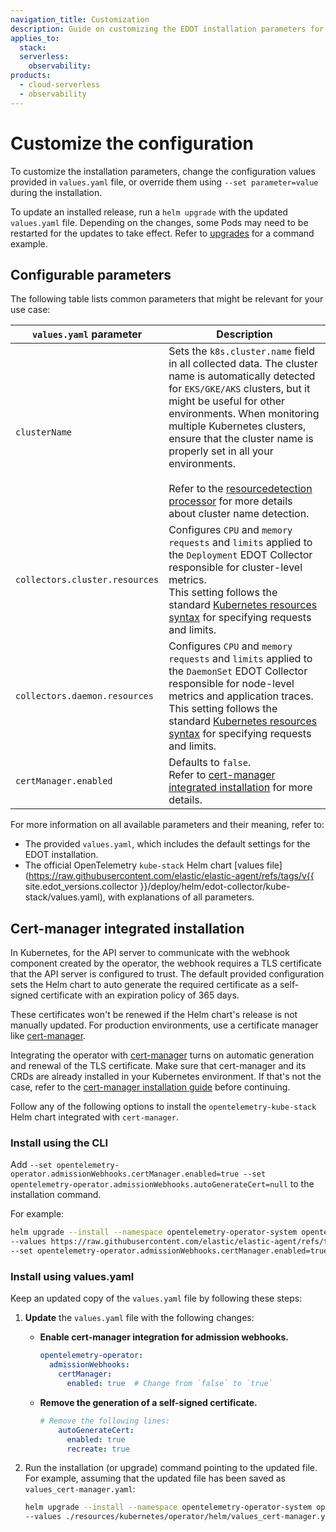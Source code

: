 ```yaml
---
navigation_title: Customization
description: Guide on customizing the EDOT installation parameters for Kubernetes monitoring.
applies_to:
  stack:
  serverless:
    observability:
products:
  - cloud-serverless
  - observability
---
```


# Customize the configuration

To customize the installation parameters, change the configuration values provided in `values.yaml` file, or override them using `--set parameter=value` during the installation.

To update an installed release, run a `helm upgrade` with the updated `values.yaml` file. Depending on the changes, some Pods may need to be restarted for the updates to take effect. Refer to [upgrades](./upgrade.md) for a command example.

## Configurable parameters

The following table lists common parameters that might be relevant for your use case:

| `values.yaml` parameter          |     Description      |
|----------------------------------|----------------------|
| `clusterName`                    | Sets the `k8s.cluster.name` field in all collected data. The cluster name is automatically detected for `EKS/GKE/AKS` clusters, but it might be useful for other environments. When monitoring multiple Kubernetes clusters, ensure that the cluster name is properly set in all your environments.<br><br>Refer to the [resourcedetection processor](https://github.com/open-telemetry/opentelemetry-collector-contrib/blob/main/processor/resourcedetectionprocessor/README.md#cluster-name) for more details about cluster name detection. |
| `collectors.cluster.resources`   | Configures `CPU` and `memory` `requests` and `limits` applied to the `Deployment` EDOT Collector responsible for cluster-level metrics.<br>This setting follows the standard [Kubernetes resources syntax](https://kubernetes.io/docs/concepts/configuration/manage-resources-containers/#requests-and-limits) for specifying requests and limits. |
| `collectors.daemon.resources`    | Configures `CPU` and `memory` `requests` and `limits` applied to the `DaemonSet` EDOT Collector responsible for node-level metrics and application traces.<br>This setting follows the standard [Kubernetes resources syntax](https://kubernetes.io/docs/concepts/configuration/manage-resources-containers/#requests-and-limits) for specifying requests and limits. |
| `certManager.enabled`    | Defaults to `false`.<br>Refer to [cert-manager integrated installation](#cert-manager-integrated-installation) for more details. |

For more information on all available parameters and their meaning, refer to:

* The provided `values.yaml`, which includes the default settings for the EDOT installation.
* The official OpenTelemetry `kube-stack` Helm chart [values file](https://raw.githubusercontent.com/elastic/elastic-agent/refs/tags/v{{ site.edot_versions.collector }}/deploy/helm/edot-collector/kube-stack/values.yaml), with explanations of all parameters.

## Cert-manager integrated installation

In Kubernetes, for the API server to communicate with the webhook component created by the operator, the webhook requires a TLS certificate that the API server is configured to trust. The default provided configuration sets the Helm chart to auto generate the required certificate as a self-signed certificate with an expiration policy of 365 days. 

These certificates won't be renewed if the Helm chart's release is not manually updated. For production environments, use a certificate manager like [cert-manager](https://cert-manager.io/docs/installation/).

Integrating the operator with [cert-manager](https://cert-manager.io/) turns on automatic generation and renewal of the TLS certificate. Make sure that cert-manager and its CRDs are already installed in your Kubernetes environment. If that's not the case, refer to the [cert-manager installation guide](https://cert-manager.io/docs/installation/) before continuing.

Follow any of the following options to install the `opentelemetry-kube-stack` Helm chart integrated with `cert-manager`.

### Install using the CLI

Add `--set opentelemetry-operator.admissionWebhooks.certManager.enabled=true --set opentelemetry-operator.admissionWebhooks.autoGenerateCert=null` to the installation command.

For example:

```bash
helm upgrade --install --namespace opentelemetry-operator-system opentelemetry-kube-stack open-telemetry/opentelemetry-kube-stack \
--values https://raw.githubusercontent.com/elastic/elastic-agent/refs/tags/v{{ site.edot_versions.collector }}/deploy/helm/edot-collector/kube-stack/values.yaml --version 0.3.3 \
--set opentelemetry-operator.admissionWebhooks.certManager.enabled=true --set opentelemetry-operator.admissionWebhooks.autoGenerateCert=null
```

### Install using values.yaml

Keep an updated copy of the `values.yaml` file by following these steps:

  1. **Update** the `values.yaml` file with the following changes:

      - **Enable cert-manager integration for admission webhooks.**

        ```yaml
        opentelemetry-operator:
          admissionWebhooks:
            certManager:
              enabled: true  # Change from `false` to `true`
        ```

      - **Remove the generation of a self-signed certificate.**

        ```yaml
        # Remove the following lines:
            autoGenerateCert:
              enabled: true
              recreate: true
        ```

  2. Run the installation (or upgrade) command pointing to the updated file. For example, assuming that the updated file has been saved as `values_cert-manager.yaml`:

      ```bash
      helm upgrade --install --namespace opentelemetry-operator-system opentelemetry-kube-stack open-telemetry/opentelemetry-kube-stack \
      --values ./resources/kubernetes/operator/helm/values_cert-manager.yaml --version 0.3.3
      ```
